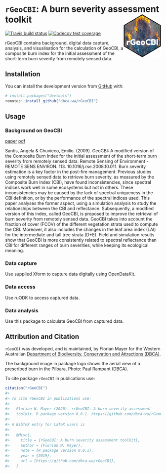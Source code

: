 
<!-- README.md is generated from README.Rmd. Please edit that file -->

# `rGeoCBI`: A burn severity assessment toolkit <img src="man/figures/rGeoCBI.png" align="right" alt="How good was that burn?" width="120" />

<!-- badges: start -->

[![Travis build
status](https://travis-ci.org/dbca-wa/rGeoCBI.svg?branch=master)](https://travis-ci.org/dbca-wa/rGeoCBI)
[![Codecov test
coverage](https://codecov.io/gh/dbca-wa/rGeoCBI/branch/master/graph/badge.svg)](https://codecov.io/gh/dbca-wa/rGeoCBI?branch=master)
<!-- badges: end -->

rGeoCBI contains background, digital data capture, analysis, and
visualisation for the calculation of GeoCBI, a composite burn index for
the initial assessment of the short-term burn severity from remotely
sensed data.

## Installation

You can install the development version from
[GitHub](https://github.com/) with:

``` r
# install.packages("devtools")
remotes::install_github("dbca-wa/rGeoCBI")
```

## Usage

### Background on GeoCBI

[paper](https://doi.org/10.1016/j.rse.2008.10.011)
[pdf](https://www.researchgate.net/publication/229043914_GeoCBI_A_modified_version_of_the_Composite_Burn_Index_for_the_initial_assessment_of_the_short-term_burn_severity_from_remotely_sensed_data)

Santis, Angela & Chuvieco, Emilio. (2009). GeoCBI: A modified version of
the Composite Burn Index for the initial assessment of the short-term
burn severity from remotely sensed data. Remote Sensing of Environment -
REMOTE SENS ENVIRON. 113. 10.1016/j.rse.2008.10.011. Burn severity
estimation is a key factor in the post-fire management. Previous studies
using remotely sensed data to retrieve burn severity, as measured by the
Composite Burn Index (CBI), have found inconsistencies, since spectral
indices work well in some ecosystems but not in others. These
inconsistencies may be caused by the lack of spectral uniqueness in the
CBI definition, or by the performance of the spectral indices used. This
paper analyses the former aspect, using a simulation analysis to study
the relationships between the CBI and reflectance. Subsequently, a
modified version of this index, called GeoCBI, is proposed to improve
the retrieval of burn severity from remotely sensed data. GeoCBI takes
into account the fraction of cover (FCOV) of the different vegetation
strata used to compute the CBI. Moreover, it also includes the changes
in the leaf area index (LAI) for the intermediate and tall tree strata
(D+E). Field and simulation results show that GeoCBI is more
consistently related to spectral reflectance than CBI for different
ranges of burn severities, while keeping its ecological meaning.

### Data capture

Use supplied Xform to capture data digitally using OpenDataKit.

### Data access

Use ruODK to access captured data.

### Data analysis

Use this package to calculate GeoCBI from captured data.

## Attribution and Citation

`rGeoCBI` was developed, and is maintained, by Florian Mayer for the
Western Australian [Department of Biodiversity, Conservation and
Attractions (DBCA)](https://www.dbca.wa.gov.au/).

The background image in package logo shows the aerial view of a
prescribed burn in the Pilbara. Photo: Paul Rampant (DBCA).

To cite package `rGeoCBI` in publications use:

``` r
citation("rGeoCBI")
#> 
#> To cite rGeoCBI in publications use:
#> 
#>   Florian W. Mayer (2020). rrGeoCBI: A burn severity assessment
#>   toolkit. R package version 0.0.1. https://github.com/dbca-wa/rGeoCBI
#> 
#> A BibTeX entry for LaTeX users is
#> 
#>   @Misc{,
#>     title = {rGeoCBI: A burn severity assessment toolkit},
#>     author = {Florian W. Mayer},
#>     note = {R package version 0.0.1},
#>     year = {2019},
#>     url = {https://github.com/dbca-wa/rGeoCBI},
#>   }
```
